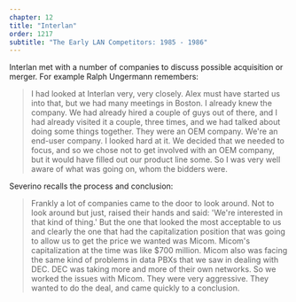 ```yaml
---
chapter: 12
title: "Interlan"
order: 1217
subtitle: "The Early LAN Competitors: 1985 - 1986"
---
```


Interlan met with a number of companies to discuss possible acquisition or merger. For example Ralph Ungermann remembers:

>I had looked at Interlan very, very closely. Alex must have started us into that, but we had many meetings in Boston. I already knew the company. We had already hired a couple of guys out of there, and I had already visited it a couple, three times, and we had talked about doing some things together. They were an OEM company. We're an end-user company. I looked hard at it. We decided that we needed to focus, and so we chose not to get involved with an OEM company, but it would have filled out our product line some. So I was very well aware of what was going on, whom the bidders were.

Severino recalls the process and conclusion:

>Frankly a lot of companies came to the door to look around. Not to look around but just, raised their hands and said: 'We're interested in that kind of thing.' But the one that looked the most acceptable to us and clearly the one that had the capitalization position that was going to allow us to get the price we wanted was Micom. Micom's capitalization at the time was like $700 million. Micom also was facing the same kind of problems in data PBXs that we saw in dealing with DEC. DEC was taking more and more of their own networks. So we worked the issues with Micom. They were very aggressive. They wanted to do the deal, and came quickly to a conclusion.
